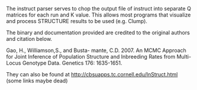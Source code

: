 The instruct parser serves to chop the output file of instruct into separate Q matrices for each run and K value. This allows most programs that visualize and process STRUCTURE results to be used (e.g. Clump).

The binary and documentation provided are credited to the original authors and citation below.

Gao, H., Williamson,S., and Busta- mante, C.D. 2007. An MCMC Approach for Joint Inference of Population Structure and Inbreeding Rates from Multi-Locus Genotype Data. Genetics 176: 1635-1651.


They can also be found at http://cbsuapps.tc.cornell.edu/InStruct.html (some links maybe dead)